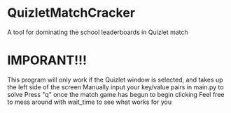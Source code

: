 # QuizletMatchCracker
A tool for dominating the school leaderboards in Quizlet match

# IMPORANT!!!
This program will only work if the Quizlet window is selected, and takes up the left side of the screen
Manually input your key/value pairs in main.py to solve
Press "q" once the match game has begun to begin clicking
Feel free to mess around with wait_time to see what works for you
